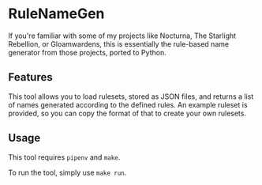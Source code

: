 # RuleNameGen

If you're familiar with some of my projects like Nocturna, The Starlight Rebellion, or Gloamwardens, this is essentially the rule-based name generator from those projects, ported to Python.

## Features

This tool allows you to load rulesets, stored as JSON files, and returns a list of names generated according to the defined rules. An example ruleset is provided, so you can copy the format of that to create your own rulesets.

## Usage

This tool requires `pipenv` and `make`.

To run the tool, simply use `make run`.
